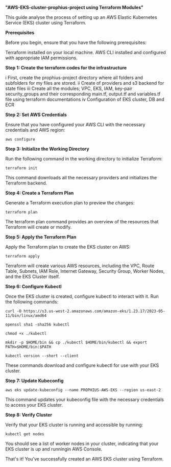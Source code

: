 **"AWS-EKS-cluster-prophius-project using Terraform Modules"** 

This guide analyse the process of setting up an AWS Elastic Kubernetes Service (EKS) cluster using Terraform. 

**Prerequisites**

Before you begin, ensure that you have the following prerequisites:

  Terraform installed on your local machine.
  AWS CLI installed and configured with appropriate IAM permissions.

**Step 1: Create the terraform codes for the infrastructure**

i First, create the prophius-project directory where all folders and subfolders for my files are stored.
ii Create of providers and s3 backend for state files
iii Create all the modules; VPC, EKS, IAM, key-pair security_groups and their corresponding main.tf, output.tf and variables.tf file using terraform documentations
iv Configuration of EKS cluster, DB and ECR

**Step 2: Set AWS Credentials**

Ensure that you have configured your AWS CLI with the necessary credentials and AWS region:

``aws configure``

**Step 3: Initialize the Working Directory**

Run the following command in the working directory to initialize Terraform:

``terraform init``

This command downloads all the necessary providers and initializes the Terraform backend.

**Step 4: Create a Terraform Plan**

Generate a Terraform execution plan to preview the changes:

``terraform plan``

The terraform plan command provides an overview of the resources that Terraform will create or modify.

**Step 5: Apply the Terraform Plan**

Apply the Terraform plan to create the EKS cluster on AWS:

``terraform apply``

Terraform will create various AWS resources, including the VPC, Route Table, Subnets, IAM Role, Internet Gateway, Security Group, Worker Nodes, and the EKS Cluster itself.

**Step 6: Configure Kubectl**

Once the EKS cluster is created, configure kubectl to interact with it. Run the following commands:

``curl -O https://s3.us-west-2.amazonaws.com/amazon-eks/1.23.17/2023-05-11/bin/linux/amd64``

``openssl sha1 -sha256 kubectl``

``chmod +x ./kubectl``

``mkdir -p $HOME/bin && cp ./kubectl $HOME/bin/kubectl && export PATH=$HOME/bin:$PATH``

``kubectl version --short --client``

These commands download and configure kubectl for use with your EKS cluster.

**Step 7: Update Kubeconfig**

``aws eks update-kubeconfig --name PROPHIUS-AWS-EKS --region us-east-2``

This command updates your kubeconfig file with the necessary credentials to access your EKS cluster.

**Step 8: Verify Cluster**

Verify that your EKS cluster is running and accessible by running:

``kubectl get nodes``

You should see a list of worker nodes in your cluster, indicating that your EKS cluster is up and runningin AWS Console.

That's it! You've successfully created an AWS EKS cluster using Terraform.

















